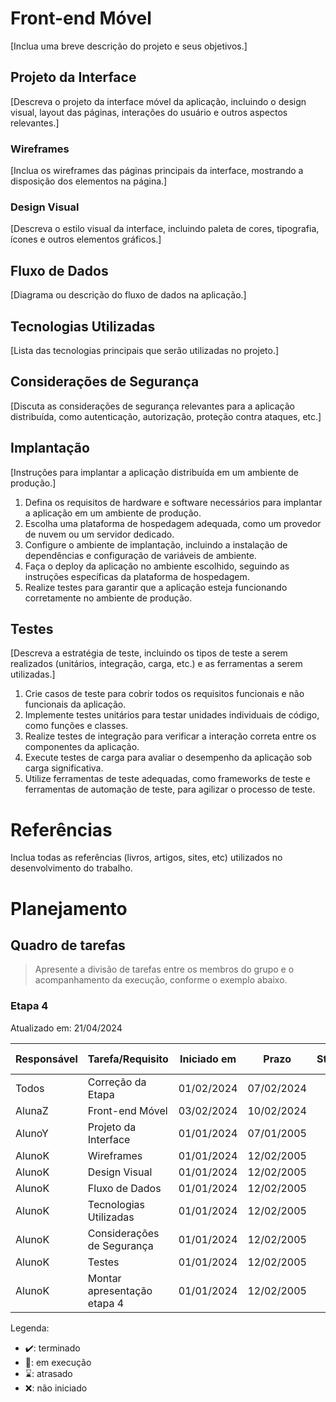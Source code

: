 # Front-end Móvel

[Inclua uma breve descrição do projeto e seus objetivos.]

## Projeto da Interface
[Descreva o projeto da interface móvel da aplicação, incluindo o design visual, layout das páginas, interações do usuário e outros aspectos relevantes.]

### Wireframes

[Inclua os wireframes das páginas principais da interface, mostrando a disposição dos elementos na página.]

### Design Visual

[Descreva o estilo visual da interface, incluindo paleta de cores, tipografia, ícones e outros elementos gráficos.]

## Fluxo de Dados

[Diagrama ou descrição do fluxo de dados na aplicação.]

## Tecnologias Utilizadas

[Lista das tecnologias principais que serão utilizadas no projeto.]

## Considerações de Segurança

[Discuta as considerações de segurança relevantes para a aplicação distribuída, como autenticação, autorização, proteção contra ataques, etc.]

## Implantação

[Instruções para implantar a aplicação distribuída em um ambiente de produção.]

1. Defina os requisitos de hardware e software necessários para implantar a aplicação em um ambiente de produção.
2. Escolha uma plataforma de hospedagem adequada, como um provedor de nuvem ou um servidor dedicado.
3. Configure o ambiente de implantação, incluindo a instalação de dependências e configuração de variáveis de ambiente.
4. Faça o deploy da aplicação no ambiente escolhido, seguindo as instruções específicas da plataforma de hospedagem.
5. Realize testes para garantir que a aplicação esteja funcionando corretamente no ambiente de produção.

## Testes

[Descreva a estratégia de teste, incluindo os tipos de teste a serem realizados (unitários, integração, carga, etc.) e as ferramentas a serem utilizadas.]

1. Crie casos de teste para cobrir todos os requisitos funcionais e não funcionais da aplicação.
2. Implemente testes unitários para testar unidades individuais de código, como funções e classes.
3. Realize testes de integração para verificar a interação correta entre os componentes da aplicação.
4. Execute testes de carga para avaliar o desempenho da aplicação sob carga significativa.
5. Utilize ferramentas de teste adequadas, como frameworks de teste e ferramentas de automação de teste, para agilizar o processo de teste.

# Referências

Inclua todas as referências (livros, artigos, sites, etc) utilizados no desenvolvimento do trabalho.

# Planejamento

##  Quadro de tarefas

> Apresente a divisão de tarefas entre os membros do grupo e o acompanhamento da execução, conforme o exemplo abaixo.

### Etapa 4

Atualizado em: 21/04/2024

| Responsável   | Tarefa/Requisito            | Iniciado em       | Prazo      | Status | Terminado em    |
| :----         |    :----                    |      :----:       |   :----:   | :----: | :----:          |
| Todos         | Correção da Etapa           |    01/02/2024     | 07/02/2024 | ✔️     | 05/02/2024      |
| AlunaZ        | Front-end Móvel             |    03/02/2024     | 10/02/2024 | 📝     |                 |
| AlunoY        | Projeto da Interface        |    01/01/2024     | 07/01/2005 | ⌛     |                 |
| AlunoK        | Wireframes                  |    01/01/2024     | 12/02/2005 | ❌     |       |
| AlunoK        | Design Visual               |    01/01/2024     | 12/02/2005 | ❌     |       |
| AlunoK        | Fluxo de Dados              |    01/01/2024     | 12/02/2005 | ❌     |       |
| AlunoK        | Tecnologias Utilizadas      |    01/01/2024     | 12/02/2005 | ❌     |       |
| AlunoK        | Considerações de Segurança  |    01/01/2024     | 12/02/2005 | ❌     |       |
| AlunoK        | Testes                      |    01/01/2024     | 12/02/2005 | ❌     |       |
| AlunoK        |Montar apresentação etapa 4  |    01/01/2024     | 12/02/2005 | ❌     |       |



Legenda:
- ✔️: terminado
- 📝: em execução
- ⌛: atrasado
- ❌: não iniciado

